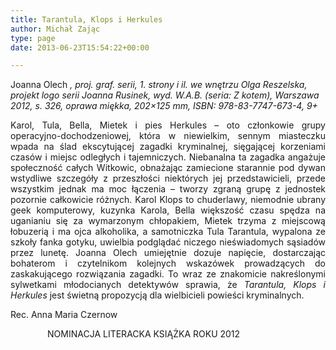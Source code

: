 ```yaml
---
title: Tarantula, Klops i Herkules
author: Michał Zając
type: page
date: 2013-06-23T15:54:22+00:00

---
```

Joanna Olech _, _proj. graf. serii, 1. strony i il. we wnętrzu Olga Reszelska, projekt logo serii Joanna Rusinek, wyd. W.A.B. (seria: Z kotem), Warszawa 2012, s. 326, oprawa miękka, 202&#215;125 mm, ISBN: 978-83-7747-673-4, 9+__

<p style="text-align: justify;">
  Karol, Tula, Bella, Mietek i pies Herkules – oto członkowie grupy operacyjno-dochodzeniowej, która w niewielkim, sennym miasteczku wpada na ślad ekscytującej zagadki kryminalnej, sięgającej korzeniami czasów i miejsc odległych i tajemniczych. Niebanalna ta zagadka angażuje społeczność całych Witkowic, obnażając zamiecione starannie pod dywan wstydliwe szczegóły z przeszłości niektórych jej przedstawicieli, przede wszystkim jednak ma moc łączenia – tworzy zgraną grupę z jednostek pozornie całkowicie różnych. Karol Klops to chuderlawy, niemodnie ubrany geek komputerowy, kuzynka Karola, Bella większość czasu spędza na uganianiu się za wymarzonym chłopakiem, Mietek trzyma z miejscową łobuzerią i ma ojca alkoholika, a samotniczka Tula Tarantula, wypalona ze szkoły fanka gotyku, uwielbia podglądać niczego nieświadomych sąsiadów przez lunetę. Joanna Olech umiejętnie dozuje napięcie, dostarczając bohaterom i czytelnikom kolejnych wskazówek prowadzących do zaskakującego rozwiązania zagadki. To wraz ze znakomicie nakreślonymi sylwetkami młodocianych detektywów sprawia, że <i>Tarantula, Klops i Herkules </i>jest świetną propozycją dla wielbicieli powieści kryminalnych.
</p>

<p style="text-align: justify;">
  Rec. Anna Maria Czernow
</p>

               NOMINACJA LITERACKA KSIĄŻKA ROKU 2012

&nbsp;